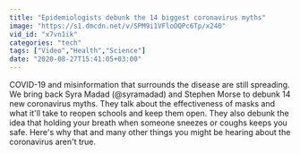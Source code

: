 ```yaml
---
title: "Epidemiologists debunk the 14 biggest coronavirus myths"
image: "https://s1.dmcdn.net/v/SPM9i1VFloOQPc6Tp/x240"
vid_id: "x7vn1ik"
categories: "tech"
tags: ["Video","Health","Science"]
date: "2020-08-27T15:41:05+03:00"
---
```

COVID-19 and misinformation that surrounds the disease are still spreading. We bring back Syra Madad (@syramadad) and Stephen Morse to debunk 14 new coronavirus myths. They talk about the effectiveness of masks and what it'll take to reopen schools and keep them open. They also debunk the idea that holding your breath when someone sneezes or coughs keeps you safe. Here's why that and many other things you might be hearing about the coronavirus aren't true.
